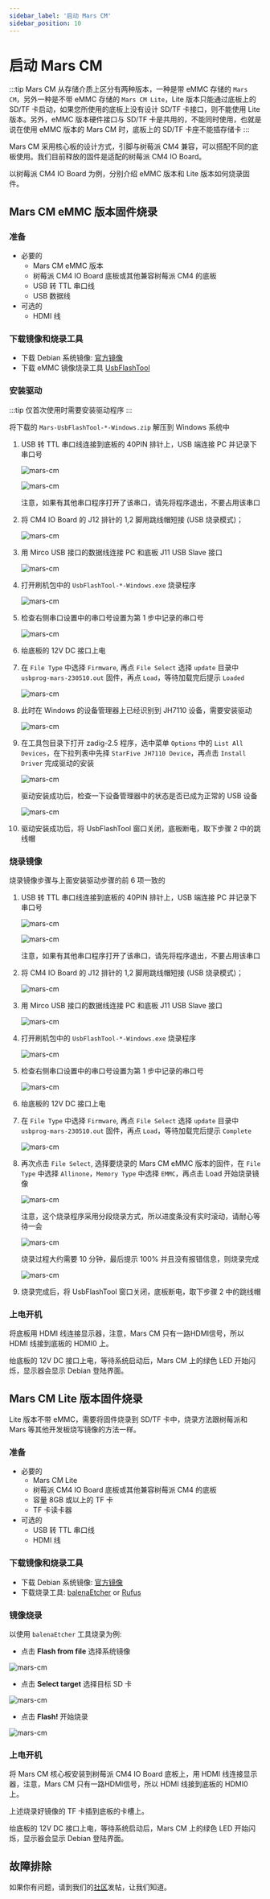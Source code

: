 ```yaml
---
sidebar_label: '启动 Mars CM'
sidebar_position: 10
---
```

# 启动 Mars CM

:::tip
Mars CM 从存储介质上区分有两种版本，一种是带 eMMC 存储的 `Mars CM`，另外一种是不带 eMMC 存储的 `Mars CM Lite`，Lite 版本只能通过底板上的 SD/TF 卡启动，如果您所使用的底板上没有设计 SD/TF 卡接口，则不能使用 Lite 版本。另外，eMMC 版本硬件接口与 SD/TF 卡是共用的，不能同时使用，也就是说在使用 eMMC 版本的 Mars CM 时，底板上的 SD/TF 卡座不能插存储卡
:::

Mars CM 采用核心板的设计方式，引脚与树莓派 CM4 兼容，可以搭配不同的底板使用。我们目前释放的固件是适配的树莓派 CM4 IO Board。

以树莓派 CM4 IO Board 为例，分别介绍 eMMC 版本和 Lite 版本如何烧录固件。

## Mars CM eMMC 版本固件烧录

### 准备

- 必要的
  - Mars CM eMMC 版本
  - 树莓派 CM4 IO Board 底板或其他兼容树莓派 CM4 的底板
  - USB 转 TTL 串口线
  - USB 数据线
- 可选的
  - HDMI 线

### 下载镜像和烧录工具
- 下载 Debian 系统镜像: [官方镜像](https://milkv.io/zh/docs/mars/compute-module/resources/image)
- 下载 eMMC 镜像烧录工具 [UsbFlashTool](https://github.com/milkv-mars/mars-tools/blob/main/Mars-UsbFlashTool-v2.4-Windows.zip)

### 安装驱动

:::tip
仅首次使用时需要安装驱动程序
:::

将下载的 `Mars-UsbFlashTool-*-Windows.zip` 解压到 Windows 系统中

1. USB 转 TTL 串口线连接到底板的 40PIN 排针上，USB 端连接 PC 并记录下串口号

   ![mars-cm](/docs/mars/cm/mars-cm-docs_boot_01.png)

   ![mars-cm](/docs/mars/cm/mars-cm-docs_boot_02.png)

   注意，如果有其他串口程序打开了该串口，请先将程序退出，不要占用该串口
  
2. 将 CM4 IO Board 的 J12 排针的 1,2 脚用跳线帽短接 (USB 烧录模式)；

   ![mars-cm](/docs/mars/cm/mars-cm-docs_boot_03.png)

3. 用 Mirco USB 接口的数据线连接 PC 和底板 J11 USB Slave 接口

   ![mars-cm](/docs/mars/cm/mars-cm-docs_boot_04.png)

4. 打开刷机包中的 `UsbFlashTool-*-Windows.exe` 烧录程序

   ![mars-cm](/docs/mars/cm/mars-cm-docs_boot_05.png)

5. 检查右侧串口设置中的串口号设置为第 1 步中记录的串口号

   ![mars-cm](/docs/mars/cm/mars-cm-docs_boot_06.png)

6. 绐底板的 12V DC 接口上电
7. 在 `File Type` 中选择 `Firmware`, 再点 `File Select` 选择 `update` 目录中 `usbprog-mars-230510.out` 固件，再点 `Load`，等待加载完后提示 `Loaded`

   ![mars-cm](/docs/mars/cm/mars-cm-docs_boot_07.png)

8. 此时在 Windows 的设备管理器上已经识别到 JH7110 设备，需要安装驱动

   ![mars-cm](/docs/mars/cm/mars-cm-docs_boot_08.png)

9. 在工具包目录下打开 zadig-2.5 程序，选中菜单 `Options` 中的 `List All Devices`，在下拉列表中先择 `StarFive JH7110 Device`，再点击 `Install Driver` 完成驱动的安装

   ![mars-cm](/docs/mars/cm/mars-cm-docs_boot_09.png)

   驱动安装成功后，检查一下设备管理器中的状态是否已成为正常的 USB 设备

   ![mars-cm](/docs/mars/cm/mars-cm-docs_boot_10.png)

10. 驱动安装成功后，将 UsbFlashTool 窗口关闭，底板断电，取下步骤 2 中的跳线帽

### 烧录镜像

烧录镜像步骤与上面安装驱动步骤的前 6 项一致的

1. USB 转 TTL 串口线连接到底板的 40PIN 排针上，USB 端连接 PC 并记录下串口号

   ![mars-cm](/docs/mars/cm/mars-cm-docs_boot_01.png)

   ![mars-cm](/docs/mars/cm/mars-cm-docs_boot_02.png)

   注意，如果有其他串口程序打开了该串口，请先将程序退出，不要占用该串口

2. 将 CM4 IO Board 的 J12 排针的 1,2 脚用跳线帽短接 (USB 烧录模式)；

   ![mars-cm](/docs/mars/cm/mars-cm-docs_boot_03.png)

3. 用 Mirco USB 接口的数据线连接 PC 和底板 J11 USB Slave 接口

   ![mars-cm](/docs/mars/cm/mars-cm-docs_boot_04.png)

4. 打开刷机包中的 `UsbFlashTool-*-Windows.exe` 烧录程序

   ![mars-cm](/docs/mars/cm/mars-cm-docs_boot_05.png)

5. 检查右侧串口设置中的串口号设置为第 1 步中记录的串口号

   ![mars-cm](/docs/mars/cm/mars-cm-docs_boot_06.png)

6. 绐底板的 12V DC 接口上电
7. 在 `File Type` 中选择 `Firmware`, 再点 `File Select` 选择 `update` 目录中 `usbprog-mars-230510.out` 固件，再点 `Load`，等待加载完后提示 `Complete`

   ![mars-cm](/docs/mars/cm/mars-cm-docs_boot_15.png)

8. 再次点击 `File Select`, 选择要烧录的 Mars CM eMMC 版本的固件，在 `File Type` 中选择 `Allinone`，`Memory Type` 中选择 `EMMC`，再点击 Load 开始烧录镜像

   ![mars-cm](/docs/mars/cm/mars-cm-docs_boot_16.png)

   注意，这个烧录程序采用分段烧录方式，所以进度条没有实时滚动，请耐心等待一会

   ![mars-cm](/docs/mars/cm/mars-cm-docs_boot_17.png)

   烧录过程大约需要 10 分钟，最后提示 100% 并且没有报错信息，则烧录完成

   ![mars-cm](/docs/mars/cm/mars-cm-docs_boot_18.png)

9. 烧录完成后，将 UsbFlashTool 窗口关闭，底板断电，取下步骤 2 中的跳线帽

### 上电开机

将底板用 HDMI 线连接显示器，注意，Mars CM 只有一路HDMI信号，所以 HDMI 线接到底板的 HDMI0 上。

绐底板的 12V DC 接口上电，等待系统启动后，Mars CM 上的绿色 LED 开始闪烁，显示器会显示 Debian 登陆界面。

## Mars CM Lite 版本固件烧录

Lite 版本不带 eMMC，需要将固件烧录到 SD/TF 卡中，烧录方法跟树莓派和 Mars 等其他开发板烧写镜像的方法一样。

### 准备

- 必要的
  - Mars CM Lite
  - 树莓派 CM4 IO Board 底板或其他兼容树莓派 CM4 的底板
  - 容量 8GB 或以上的 TF 卡
  - TF 卡读卡器
- 可选的
  - USB 转 TTL 串口线
  - HDMI 线

### 下载镜像和烧录工具
- 下载 Debian 系统镜像: [官方镜像](https://milkv.io/zh/docs/mars/compute-module/resources/image)
- 下载烧录工具: [balenaEtcher](https://etcher.balena.io/) or [Rufus](https://rufus.ie/en/)

### 镜像烧录

以使用 `balenaEtcher` 工具烧录为例:

- 点击 **Flash from file** 选择系统镜像

![mars-cm](/docs/mars/cm/mars-cm-docs_boot_etcher_01.png)

- 点击 **Select target** 选择目标 SD 卡

![mars-cm](/docs/mars/cm/mars-cm-docs_boot_etcher_02.png)

- 点击 **Flash!** 开始烧录

![mars-cm](/docs/mars/cm/mars-cm-docs_boot_etcher_03.png)

### 上电开机

将 Mars CM 核心板安装到树莓派 CM4 IO Board 底板上，用 HDMI 线连接显示器，注意，Mars CM 只有一路HDMI信号，所以 HDMI 线接到底板的 HDMI0 上。

上述烧录好镜像的 TF 卡插到底板的卡槽上。

绐底板的 12V DC 接口上电，等待系统启动后，Mars CM 上的绿色 LED 开始闪烁，显示器会显示 Debian 登陆界面。


## 故障排除

如果你有问题，请到我们的[社区](https://community.milkv.io/)发帖，让我们知道。
